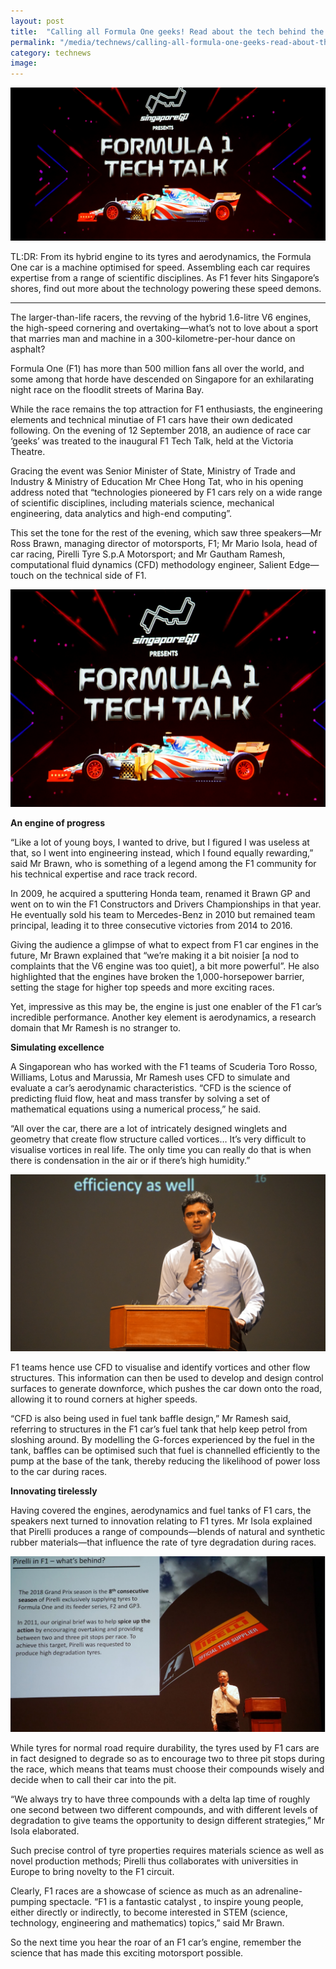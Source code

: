 ```yaml
---
layout: post
title:  "Calling all Formula One geeks! Read about the tech behind the race cars"
permalink: "/media/technews/calling-all-formula-one-geeks-read-about-the-tech-behind-the-race-cars"
category: technews
image: 
---
```


![formula 1 tech talk](/images/technews/calling-all-formula-one-geeks-read-about-the-tech-behind-the-race-cars-part-1.jpg)

TL:DR: From its hybrid engine to its tyres and aerodynamics, the Formula One car is a machine optimised for speed. Assembling each car requires expertise from a range of scientific disciplines. As F1 fever hits Singapore’s shores, find out more about the technology powering these speed demons.

---

The larger-than-life racers, the revving of the hybrid 1.6-litre V6 engines, the high-speed cornering and overtaking—what’s not to love about a sport that marries man and machine in a 300-kilometre-per-hour dance on asphalt? 
 
Formula One (F1) has more than 500 million fans all over the world, and some among that horde have descended on Singapore for an exhilarating night race on the floodlit streets of Marina Bay.

While the race remains the top attraction for F1 enthusiasts, the engineering elements and technical minutiae of F1 cars have their own dedicated following. On the evening of 12 September 2018, an audience of race car ‘geeks’ was treated to the inaugural F1 Tech Talk, held at the Victoria Theatre.

Gracing the event was Senior Minister of State, Ministry of Trade and Industry & Ministry of Education Mr Chee Hong Tat, who in his opening address noted that “technologies pioneered by F1 cars rely on a wide range of scientific disciplines, including materials science, mechanical engineering, data analytics and high-end computing”. 

This set the tone for the rest of the evening, which saw three speakers—Mr Ross Brawn, managing director of motorsports, F1; Mr Mario Isola, head of car racing, Pirelli Tyre S.p.A Motorsport; and Mr Gautham Ramesh, computational fluid dynamics (CFD) methodology engineer, Salient Edge—touch on the technical side of F1.

![formula 1 tech talk](/images/technews/calling-all-formula-one-geeks-read-about-the-tech-behind-the-race-cars-part-2.jpg)

**An engine of progress**

“Like a lot of young boys, I wanted to drive, but I figured I was useless at that, so I went into engineering instead, which I found equally rewarding,” said Mr Brawn, who is something of a legend among the F1 community for his technical expertise and race track record.

In 2009, he acquired a sputtering Honda team, renamed it Brawn GP and went on to win the F1 Constructors and Drivers Championships in that year. He eventually sold his team to Mercedes-Benz in 2010 but remained team principal, leading it to three consecutive victories from 2014 to 2016.

Giving the audience a glimpse of what to expect from F1 car engines in the future, Mr Brawn explained that “we’re making it a bit noisier [a nod to complaints that the V6 engine was too quiet], a bit more powerful”. He also highlighted that the engines have broken the 1,000-horsepower barrier, setting the stage for higher top speeds and more exciting races.

Yet, impressive as this may be, the engine is just one enabler of the F1 car’s incredible performance. Another key element is aerodynamics, a research domain that Mr Ramesh is no stranger to.
 
 
**Simulating excellence**

A Singaporean who has worked with the F1 teams of Scuderia Toro Rosso, Williams, Lotus and Marussia, Mr Ramesh uses CFD to simulate and evaluate a car’s aerodynamic characteristics. “CFD is the science of predicting fluid flow, heat and mass transfer by solving a set of mathematical equations using a numerical process,” he said.

“All over the car, there are a lot of intricately designed winglets and geometry that create flow structure called vortices… It’s very difficult to visualise vortices in real life. The only time you can really do that is when there is condensation in the air or if there’s high humidity.”

![photo](/images/technews/calling-all-formula-one-geeks-read-about-the-tech-behind-the-race-cars-part-3.JPG)

F1 teams hence use CFD to visualise and identify vortices and other flow structures. This information can then be used to develop and design control surfaces to generate downforce, which pushes the car down onto the road, allowing it to round corners at higher speeds.

“CFD is also being used in fuel tank baffle design,” Mr Ramesh said, referring to structures in the F1 car’s fuel tank that help keep petrol from sloshing around. By modelling the G-forces experienced by the fuel in the tank, baffles can be optimised such that fuel is channelled efficiently to the pump at the base of the tank, thereby reducing the likelihood of power loss to the car during races. 


**Innovating tirelessly**

Having covered the engines, aerodynamics and fuel tanks of F1 cars, the speakers next turned to innovation relating to F1 tyres. Mr Isola explained that Pirelli produces a range of compounds—blends of natural and synthetic rubber materials—that influence the rate of tyre degradation during races.

![photo](/images/technews/calling-all-formula-one-geeks-read-about-the-tech-behind-the-race-cars-part-4.PNG)

While tyres for normal road require durability, the tyres used by F1 cars are in fact designed to degrade so as to encourage two to three pit stops during the race, which means that teams must choose their compounds wisely and decide when to call their car into the pit.

“We always try to have three compounds with a delta lap time of roughly one second between two different compounds, and with different levels of degradation to give teams the opportunity to design different strategies,” Mr Isola elaborated. 

Such precise control of tyre properties requires materials science as well as novel production methods; Pirelli thus collaborates with universities in Europe to bring novelty to the F1 circuit. 

Clearly, F1 races are a showcase of science as much as an adrenaline-pumping spectacle. “F1 is a fantastic catalyst , to inspire young people, either directly or indirectly, to become interested in STEM (science, technology, engineering and mathematics) topics,” said Mr Brawn.

So the next time you hear the roar of an F1 car’s engine, remember the science that has made this exciting motorsport possible. 
